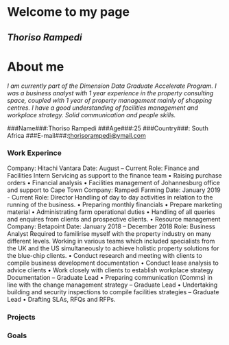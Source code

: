 # Welcome to my page
## *Thoriso Rampedi*

# About me
*I am currently part of the Dimension Data Graduate Accelerate Program. I was a business analyst with 1 year experience in the property consulting space, coupled with 1 year of property management mainly of shopping centres. I have a good understanding of facilities management and workplace strategy. Solid communication and people skills.* 

###Name###:Thoriso Rampedi
###Age###:25
###Country###: South Africa
###E-mail###:thorisorampedi@ymail.com

 

### Work Experince 
Company: Hitachi Vantara
Date: August – Current
Role: Finance and Facilities Intern
Servicing as support to the finance team
• Raising purchase orders
• Financial analysis
• Facilities management of Johannesburg office and support to Cape Town
Company: Rampedi Farming
Date: January 2019 - Current
Role: Director
Handling of day to day activities in relation to the running of the business.
• Preparing monthly financials
• Prepare marketing material
• Administrating farm operational duties
• Handling of all queries and enquires from clients and prospective clients.
• Resource management
Company: Betapoint
Date: January 2018 – December 2018
Role: Business Analyst
Required to familirise myself with the property industry on many different levels.
Working in various teams which included specialists from the UK and the US
simultaneously to achieve holistic property solutions for the blue-chip clients.
• Conduct research and meeting with clients to compile business development documentation
• Conduct lease analysis to advice clients
• Work closely with clients to establish workplace strategy
Documentation – Graduate Lead
• Preparing communication (Comms) in line with the change management strategy – Graduate Lead
• Undertaking building and security inspections to compile
facilities strategies – Graduate Lead
• Drafting SLAs, RFQs and RFPs.

 

 
 

### Projects

 

 
 
### Goals

 

 
